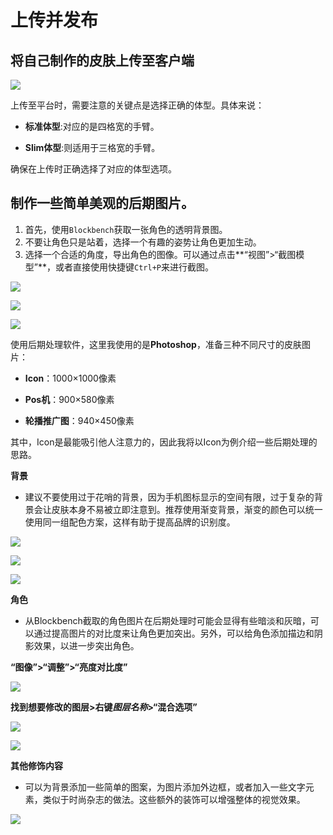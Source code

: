 # **上传并发布**

## **将自己制作的皮肤上传至客户端**
![](./images/wps38.jpg)

上传至平台时，需要注意的关键点是选择正确的体型。具体来说：

- **标准体型**:对应的是四格宽的手臂。

- **Slim体型**:则适用于三格宽的手臂。

确保在上传时正确选择了对应的体型选项。

## **制作一些简单美观的后期图片。**

1. 首先，使用`Blockbench`获取一张角色的透明背景图。
2. 不要让角色只是站着，选择一个有趣的姿势让角色更加生动。
3. 选择一个合适的角度，导出角色的图像。可以通过点击**“视图”>“截图模型”**，或者直接使用快捷键`Ctrl+P`来进行截图。

![](./images/wps39.jpg)

![](./images/wps40.jpg)

![](./images/wps41.jpg)

使用后期处理软件，这里我使用的是**Photoshop**，准备三种不同尺寸的皮肤图片：

- **Icon**：1000×1000像素

- **Pos机**：900×580像素

- **轮播推广图**：940×450像素

其中，Icon是最能吸引他人注意力的，因此我将以Icon为例介绍一些后期处理的思路。



**背景**

- 建议不要使用过于花哨的背景，因为手机图标显示的空间有限，过于复杂的背景会让皮肤本身不易被立即注意到。推荐使用渐变背景，渐变的颜色可以统一使用同一组配色方案，这样有助于提高品牌的识别度。

![](./images/wps42.jpg)

![](./images/wps48.jpg)

![](./images/wps43.jpg)

**角色**

- 从Blockbench截取的角色图片在后期处理时可能会显得有些暗淡和灰暗，可以通过提高图片的对比度来让角色更加突出。另外，可以给角色添加描边和阴影效果，以进一步突出角色。

**“图像”>“调整”>“亮度对比度”**

![](./images/wps50.jpg)

**找到想要修改的图层>右键*图层名称*>“混合选项”**

![](./images/wps49.jpg)

![](./images/wps44.jpg)

**其他修饰内容**

- 可以为背景添加一些简单的图案，为图片添加外边框，或者加入一些文字元素，类似于时尚杂志的做法。这些额外的装饰可以增强整体的视觉效果。

![](./images/wps45.jpg)
